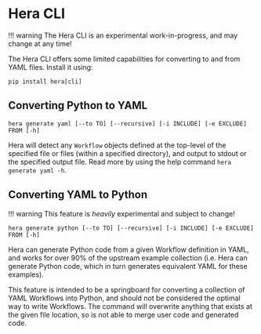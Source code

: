 # Hera CLI

!!! warning
    The Hera CLI is an experimental work-in-progress, and may change at any time!

The Hera CLI offers some limited capabilities for converting to and from YAML files. Install it using:

```
pip install hera[cli]
```

## Converting Python to YAML

```
hera generate yaml [--to TO] [--recursive] [-i INCLUDE] [-e EXCLUDE] FROM [-h]
```

Hera will detect any `Workflow` objects defined at the top-level of the specified file or files (within a specified
directory), and output to stdout or the specified output file. Read more by using the help command
`hera generate yaml -h`.

## Converting YAML to Python

!!! warning
    This feature is *heavily* experimental and subject to change!

```
hera generate python [--to TO] [--recursive] [-i INCLUDE] [-e EXCLUDE] FROM [-h]
```

Hera can generate Python code from a given Workflow definition in YAML, and works for over 90% of the upstream example
collection (i.e. Hera can generate Python code, which in turn generates equivalent YAML for these examples).

This feature is intended to be a springboard for converting a collection of YAML Workflows into Python, and should not
be considered the optimal way to write Workflows. The command will overwrite anything that exists at the given file location,
so is not able to merge user code and generated code.
